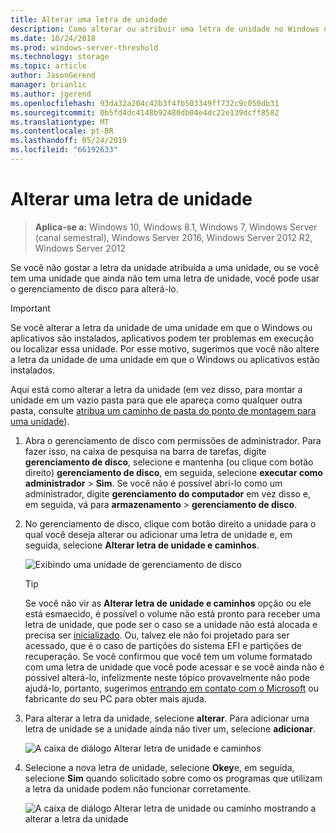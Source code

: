 ```yaml
---
title: Alterar uma letra de unidade
description: Como alterar ou atribuir uma letra de unidade no Windows usando o gerenciamento de disco.
ms.date: 10/24/2018
ms.prod: windows-server-threshold
ms.technology: storage
ms.topic: article
author: JasonGerend
manager: brianlic
ms.author: jgerend
ms.openlocfilehash: 93da32a204c42b3f4fb503349ff732c9c050db31
ms.sourcegitcommit: 0b5fd4dc4148b92480db04e4dc22e139dcff8582
ms.translationtype: MT
ms.contentlocale: pt-BR
ms.lasthandoff: 05/24/2019
ms.locfileid: "66192633"
---
```

# <a name="change-a-drive-letter"></a>Alterar uma letra de unidade

> **Aplica-se a:** Windows 10, Windows 8.1, Windows 7, Windows Server (canal semestral), Windows Server 2016, Windows Server 2012 R2, Windows Server 2012

Se você não gostar a letra da unidade atribuída a uma unidade, ou se você tem uma unidade que ainda não tem uma letra de unidade, você pode usar o gerenciamento de disco para alterá-lo.

> [!IMPORTANT]
> Se você alterar a letra da unidade de uma unidade em que o Windows ou aplicativos são instalados, aplicativos podem ter problemas em execução ou localizar essa unidade. Por esse motivo, sugerimos que você não altere a letra da unidade de uma unidade em que o Windows ou aplicativos estão instalados.

Aqui está como alterar a letra da unidade (em vez disso, para montar a unidade em um vazio pasta para que ele apareça como qualquer outra pasta, consulte [atribua um caminho de pasta do ponto de montagem para uma unidade](assign-a-mount-point-folder-path-to-a-drive.md)).

1. Abra o gerenciamento de disco com permissões de administrador. 
    Para fazer isso, na caixa de pesquisa na barra de tarefas, digite **gerenciamento de disco**, selecione e mantenha (ou clique com botão direito) **gerenciamento de disco**, em seguida, selecione **executar como administrador**  >  **Sim**. Se você não é possível abri-lo como um administrador, digite **gerenciamento do computador** em vez disso e, em seguida, vá para **armazenamento** > **gerenciamento de disco**.
1. No gerenciamento de disco, clique com botão direito a unidade para o qual você deseja alterar ou adicionar uma letra de unidade e, em seguida, selecione **Alterar letra de unidade e caminhos**.

    ![Exibindo uma unidade de gerenciamento de disco](media/change-drive-letter.png)
    > [!TIP]
    > Se você não vir as **Alterar letra de unidade e caminhos** opção ou ele está esmaecido, é possível o volume não está pronto para receber uma letra de unidade, que pode ser o caso se a unidade não está alocada e precisa ser [inicializado](initialize-new-disks.md). Ou, talvez ele não foi projetado para ser acessado, que é o caso de partições do sistema EFI e partições de recuperação. Se você confirmou que você tem um volume formatado com uma letra de unidade que você pode acessar e se você ainda não é possível alterá-lo, infelizmente neste tópico provavelmente não pode ajudá-lo, portanto, sugerimos [entrando em contato com o Microsoft](https://support.microsoft.com/contactus/) ou fabricante do seu PC para obter mais ajuda.

1. Para alterar a letra da unidade, selecione **alterar**. Para adicionar uma letra de unidade se a unidade ainda não tiver um, selecione **adicionar**.

    ![A caixa de diálogo Alterar letra de unidade e caminhos](media/change-drive-letter2.png)
1. Selecione a nova letra de unidade, selecione **Okey**e, em seguida, selecione **Sim** quando solicitado sobre como os programas que utilizam a letra da unidade podem não funcionar corretamente.

    ![A caixa de diálogo Alterar letra de unidade ou caminho mostrando a alterar a letra da unidade](media/change-drive-letter3.png)